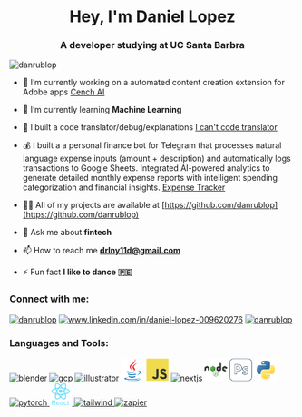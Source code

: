 <h1 align="center">Hey, I'm Daniel Lopez</h1>
<h3 align="center">A developer studying at UC Santa Barbra</h3>

<p align="left"> <img src="https://komarev.com/ghpvc/?username=danrublop&label=Profile%20views&color=0e75b6&style=flat" alt="danrublop" /> </p>

- 🔭 I’m currently working on a automated content creation extension for Adobe apps [Cench AI](https://github.com/danrublop/cenchDAV.git)

- 🌱 I’m currently learning **Machine Learning**

- 👯 I built a code translator/debug/explanations [I can't code translator](https://github.com/danrublop/I-can-t-code-translator.git)

- 💰 I built a a personal finance bot for Telegram that processes natural language expense inputs (amount + description) and automatically logs transactions to Google Sheets. Integrated AI-powered analytics to generate detailed monthly expense reports with intelligent spending categorization and financial insights. [Expense Tracker](https://github.com/danrublop/Expense-Tracker.git)

- 👨‍💻 All of my projects are available at [https://github.com/danrublop](https://github.com/danrublop)

- 💬 Ask me about **fintech**

- 📫 How to reach me **drlny11d@gmail.com**

- ⚡ Fun fact **I like to dance 🇵🇪**

<h3 align="left">Connect with me:</h3>
<p align="left">
<a href="https://twitter.com/danrublop" target="blank"><img align="center" src="https://raw.githubusercontent.com/rahuldkjain/github-profile-readme-generator/master/src/images/icons/Social/twitter.svg" alt="danrublop" height="30" width="40" /></a>
<a href="https://linkedin.com/in/www.linkedin.com/in/daniel-lopez-009620276" target="blank"><img align="center" src="https://raw.githubusercontent.com/rahuldkjain/github-profile-readme-generator/master/src/images/icons/Social/linked-in-alt.svg" alt="www.linkedin.com/in/daniel-lopez-009620276" height="30" width="40" /></a>
<a href="https://instagram.com/danrublop" target="blank"><img align="center" src="https://raw.githubusercontent.com/rahuldkjain/github-profile-readme-generator/master/src/images/icons/Social/instagram.svg" alt="danrublop" height="30" width="40" /></a>
</p>

<h3 align="left">Languages and Tools:</h3>
<p align="left"> <a href="https://www.blender.org/" target="_blank" rel="noreferrer"> <img src="https://download.blender.org/branding/community/blender_community_badge_white.svg" alt="blender" width="40" height="40"/> </a> <a href="https://cloud.google.com" target="_blank" rel="noreferrer"> <img src="https://www.vectorlogo.zone/logos/google_cloud/google_cloud-icon.svg" alt="gcp" width="40" height="40"/> </a> <a href="https://www.adobe.com/in/products/illustrator.html" target="_blank" rel="noreferrer"> <img src="https://www.vectorlogo.zone/logos/adobe_illustrator/adobe_illustrator-icon.svg" alt="illustrator" width="40" height="40"/> </a> <a href="https://www.java.com" target="_blank" rel="noreferrer"> <img src="https://raw.githubusercontent.com/devicons/devicon/master/icons/java/java-original.svg" alt="java" width="40" height="40"/> </a> <a href="https://developer.mozilla.org/en-US/docs/Web/JavaScript" target="_blank" rel="noreferrer"> <img src="https://raw.githubusercontent.com/devicons/devicon/master/icons/javascript/javascript-original.svg" alt="javascript" width="40" height="40"/> </a> <a href="https://nextjs.org/" target="_blank" rel="noreferrer"> <img src="https://cdn.worldvectorlogo.com/logos/nextjs-2.svg" alt="nextjs" width="40" height="40"/> </a> <a href="https://nodejs.org" target="_blank" rel="noreferrer"> <img src="https://raw.githubusercontent.com/devicons/devicon/master/icons/nodejs/nodejs-original-wordmark.svg" alt="nodejs" width="40" height="40"/> </a> <a href="https://www.photoshop.com/en" target="_blank" rel="noreferrer"> <img src="https://raw.githubusercontent.com/devicons/devicon/master/icons/photoshop/photoshop-line.svg" alt="photoshop" width="40" height="40"/> </a> <a href="https://www.python.org" target="_blank" rel="noreferrer"> <img src="https://raw.githubusercontent.com/devicons/devicon/master/icons/python/python-original.svg" alt="python" width="40" height="40"/> </a> <a href="https://pytorch.org/" target="_blank" rel="noreferrer"> <img src="https://www.vectorlogo.zone/logos/pytorch/pytorch-icon.svg" alt="pytorch" width="40" height="40"/> </a> <a href="https://reactjs.org/" target="_blank" rel="noreferrer"> <img src="https://raw.githubusercontent.com/devicons/devicon/master/icons/react/react-original-wordmark.svg" alt="react" width="40" height="40"/> </a> <a href="https://tailwindcss.com/" target="_blank" rel="noreferrer"> <img src="https://www.vectorlogo.zone/logos/tailwindcss/tailwindcss-icon.svg" alt="tailwind" width="40" height="40"/> </a> <a href="https://zapier.com" target="_blank" rel="noreferrer"> <img src="https://www.vectorlogo.zone/logos/zapier/zapier-icon.svg" alt="zapier" width="40" height="40"/> </a> </p>
